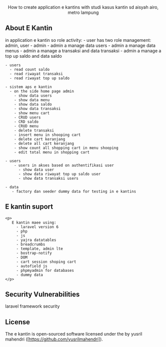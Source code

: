 <p align="center">
   How to create application  e kantins with studi kasus kantin sd aisyah airo, metro lampung
</p>

## About E Kantin
 <p>
   in application e kantin so role activity: 
    - user has two role management: admin, user
    - admin
      - admin a manage data users
      - admin a manage data menus
      - admin a manage a transaksi and data transaksi
      - admin a manage a top up saldo and data saldo
    
    - users 
      - read count saldo
      - read riwayat transaksi
      - read riwayat top up saldo
       
    - sistem aps e kantin
      - on the side home page admin
        - show data users
        - show data menu 
        - show data saldo 
        - show data transaksi
        - show menu cart
        - CRUD users
        - CRD saldo
        - CRUD menu
        - delete transaksi
        - insert menu in shooping cart
        - delete cart keranjang
        - delete all cart keranjang
        - show count all shopping cart in menu shooping
        - edit total menu in shopping cart
    
    - users 
        - users in akses based on authentifikasi user
          - show data user
          - show data riwayat top up saldo user
          - show data transaksi users
    
    - data
       - factory dan seeder dummy data for testing in e kantins
</p>


## E kantin suport
    <p>
       E kantin maee using: 
         - laravel version 6 
         - php 
         - js
         - yajra datatables
         - breadcrumbs
         - template, admin lte
         - bostrap-notify
         - DOM
         - cart session shoping cart
         - autofield js
         - phpmyadmin for databases
         - dummy data
    </p>


## Security Vulnerabilities

laravel framework security

## License

The e kantin is open-sourced software licensed under the by yusril mahendri ([https://github.com/yusrilmahendri]).
